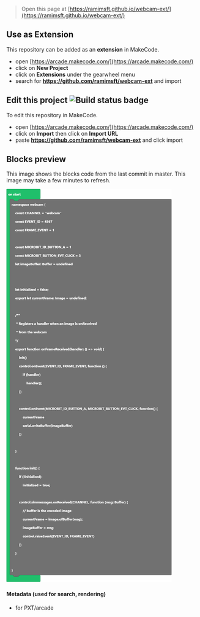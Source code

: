  


> Open this page at [https://ramimsft.github.io/webcam-ext/](https://ramimsft.github.io/webcam-ext/)

## Use as Extension

This repository can be added as an **extension** in MakeCode.

* open [https://arcade.makecode.com/](https://arcade.makecode.com/)
* click on **New Project**
* click on **Extensions** under the gearwheel menu
* search for **https://github.com/ramimsft/webcam-ext** and import

## Edit this project ![Build status badge](https://github.com/ramimsft/webcam-ext/workflows/MakeCode/badge.svg)

To edit this repository in MakeCode.

* open [https://arcade.makecode.com/](https://arcade.makecode.com/)
* click on **Import** then click on **Import URL**
* paste **https://github.com/ramimsft/webcam-ext** and click import

## Blocks preview

This image shows the blocks code from the last commit in master.
This image may take a few minutes to refresh.

![A rendered view of the blocks](https://github.com/ramimsft/webcam-ext/raw/master/.github/makecode/blocks.png)

#### Metadata (used for search, rendering)

* for PXT/arcade
<script src="https://makecode.com/gh-pages-embed.js"></script><script>makeCodeRender("{{ site.makecode.home_url }}", "{{ site.github.owner_name }}/{{ site.github.repository_name }}");</script>
